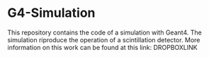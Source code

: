 # G4-Simulation
This repository contains the code of a simulation with Geant4. The simulation riproduce the operation of a scintillation detector. More information on this work can be found at this link: DROPBOXLINK

